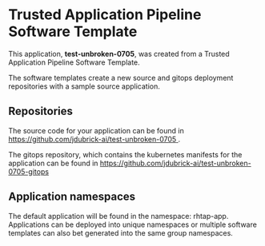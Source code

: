 # Trusted Application Pipeline Software Template

This application, **test-unbroken-0705**, was created from a Trusted Application Pipeline Software Template.

The software templates create a new source and gitops deployment repositories with a sample source application. 

## Repositories

The source code for your application can be found in [https://github.com/jdubrick-ai/test-unbroken-0705 ](https://github.com/jdubrick-ai/test-unbroken-0705 ).
 
The gitops repository, which contains the kubernetes manifests for the application can be found in 
[https://github.com/jdubrick-ai/test-unbroken-0705-gitops ](https://github.com/jdubrick-ai/test-unbroken-0705-gitops ) 

## Application namespaces 

The default application will be found in the namespace: rhtap-app. Applications can be deployed into unique namespaces or multiple software templates can also bet generated into the same group namespaces.  